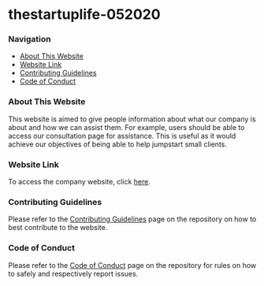 # thestartuplife-052020
### Navigation
- [About This Website](#About-This-Website)
- [Website Link](#Website-Link)
- [Contributing Guidelines](#Contributing-Guidelines)
- [Code of Conduct](#Code-Of-Conduct)

### About This Website
This website is aimed to give people information about what our company is about and how we can assist them. For example, users should be 
able to access our consultation page for assistance. This is useful as it would achieve our objectives of being able to help jumpstart small
clients.

### Website Link
To access the company website, click [here](www.thestartuplife.us).

### Contributing Guidelines
Please refer to the [Contributing Guidelines](CONTRIBUTING.md) page on the repository on how to best contribute to the website.

### Code of Conduct
Please refer to the [Code of Conduct](CODE_OF_CONDUCT.md) page on the repository for rules on how to safely and respectively report issues.
